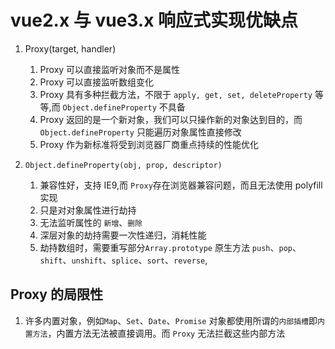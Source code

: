 # vue2.x 与 vue3.x 响应式实现优缺点

1. Proxy(target, handler)

   1. Proxy 可以直接监听对象而不是属性
   2. Proxy 可以直接监听数组变化
   3. Proxy 具有多种拦截方法，不限于 `apply, get, set, deleteProperty` 等等,而 `Object.defineProperty` 不具备
   4. Proxy 返回的是一个新对象，我们可以只操作新的对象达到目的，而 `Object.defineProperty` 只能遍历对象属性直接修改
   5. Proxy 作为新标准将受到浏览器厂商重点持续的性能优化

2. `Object.defineProperty(obj, prop, descriptor)`

   1. 兼容性好，支持 IE9,而 `Proxy`存在浏览器兼容问题，而且无法使用 polyfill 实现
   2. 只是对对象属性进行劫持
   3. 无法监听属性的 `新增`、`删除`
   4. 深层对象的劫持需要一次性递归，消耗性能
   5. 劫持数组时，需要重写部分`Array.prototype` 原生方法 `push`、`pop`、`shift`、`unshift`、`splice`、`sort`、`reverse`,

## Proxy 的局限性

1. 许多内置对象，例如`Map`、`Set`、`Date`、`Promise` 对象都使用所谓的`内部插槽`即`内置方法`，内置方法无法被直接调用。而 `Proxy` 无法拦截这些内部方法
